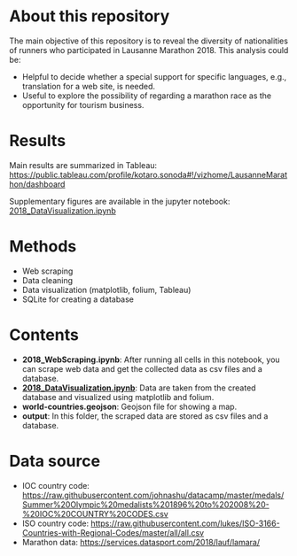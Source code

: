 # About this repository
The main objective of this repository is to reveal the diversity of nationalities of runners who participated in Lausanne Marathon 2018. This analysis could be:
- Helpful to decide whether a special support for specific languages, e.g., translation for a web site, is needed.
- Useful to explore the possibility of regarding a marathon race as the opportunity for tourism business.

# Results
Main results are summarized in Tableau:
https://public.tableau.com/profile/kotaro.sonoda#!/vizhome/LausanneMarathon/dashboard

Supplementary figures are available in the jupyter notebook: [2018_DataVisualization.ipynb](https://github.com/ksonod/my_projects/blob/master/LausanneMarathon/2018_DataVisualization.ipynb)

# Methods
- Web scraping
- Data cleaning
- Data visualization (matplotlib, folium, Tableau)
- SQLite for creating a database

# Contents
- <strong>2018_WebScraping.ipynb</strong>: After running all cells in this notebook, you can scrape web data and get the collected data as csv files and a database.  
-  <strong>[2018_DataVisualization.ipynb](https://github.com/ksonod/my_projects/blob/master/LausanneMarathon/2018_DataVisualization.ipynb)</strong>: Data are taken from the created database and visualized using matplotlib and folium. 
- <strong>world-countries.geojson</strong>: Geojson file for showing a map.
- <strong>output</strong>: In this folder, the scraped data are stored as csv files and a database.

# Data source
- IOC country code: https://raw.githubusercontent.com/johnashu/datacamp/master/medals/Summer%20Olympic%20medalists%201896%20to%202008%20-%20IOC%20COUNTRY%20CODES.csv
- ISO country code: https://raw.githubusercontent.com/lukes/ISO-3166-Countries-with-Regional-Codes/master/all/all.csv
- Marathon data: https://services.datasport.com/2018/lauf/lamara/
